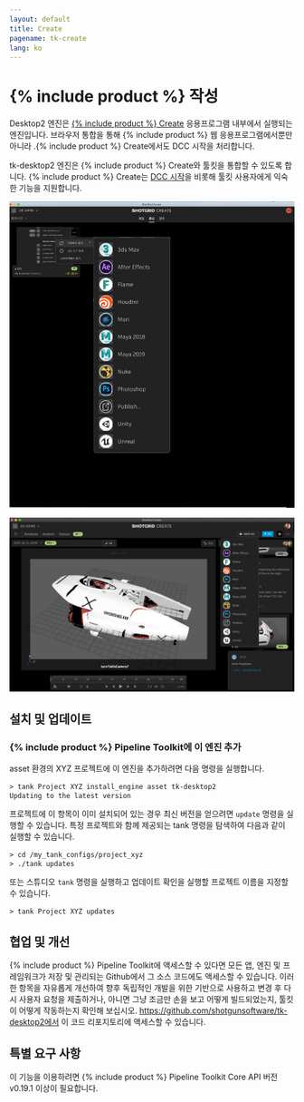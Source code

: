 ```yaml
---
layout: default
title: Create
pagename: tk-create
lang: ko
---
```


# {% include product %} 작성

Desktop2 엔진은 [{% include product %} Create](https://help.autodesk.com/view/SGSUB/KOR/?guid=SG_Supervisor_Artist_sa_create_sa_intro_create_html) 응용프로그램 내부에서 실행되는 엔진입니다. 브라우저 통합을 통해 {% include product %} 웹 응용프로그램에서뿐만 아니라 .{% include product %} Create에서도 DCC 시작을 처리합니다.

tk-desktop2 엔진은 {% include product %} Create와 툴킷을 통합할 수 있도록 합니다. {% include product %} Create는 [DCC 시작](https://help.autodesk.com/view/SGSUB/KOR/?guid=SG_Supervisor_Artist_sa_create_sa_create_artists_html#launching-your-creative-apps)을 비롯해 툴킷 사용자에게 익숙한 기능을 지원합니다.

![](../images/engines/create-dcc-01.png)

![](../images/engines/create-dcc-02.png)

## 설치 및 업데이트

### {% include product %} Pipeline Toolkit에 이 엔진 추가

asset 환경의 XYZ 프로젝트에 이 엔진을 추가하려면 다음 명령을 실행합니다.

```
> tank Project XYZ install_engine asset tk-desktop2
Updating to the latest version
```

프로젝트에 이 항목이 이미 설치되어 있는 경우 최신 버전을 얻으려면 `update` 명령을 실행할 수 있습니다. 특정 프로젝트와 함께 제공되는 tank 명령을 탐색하여 다음과 같이 실행할 수 있습니다.

```
> cd /my_tank_configs/project_xyz
> ./tank updates
```

또는 스튜디오 `tank` 명령을 실행하고 업데이트 확인을 실행할 프로젝트 이름을 지정할 수 있습니다.

```
> tank Project XYZ updates
```

## 협업 및 개선

{% include product %} Pipeline Toolkit에 액세스할 수 있다면 모든 앱, 엔진 및 프레임워크가 저장 및 관리되는 Github에서 그 소스 코드에도 액세스할 수 있습니다. 이러한 항목을 자유롭게 개선하여 향후 독립적인 개발을 위한 기반으로 사용하고 변경 후 다시 사용자 요청을 제출하거나, 아니면 그냥 조금만 손을 보고 어떻게 빌드되었는지, 툴킷이 어떻게 작동하는지 확인해 보십시오. https://github.com/shotgunsoftware/tk-desktop2에서 이 코드 리포지토리에 액세스할 수 있습니다.

## 특별 요구 사항

이 기능을 이용하려면 {% include product %} Pipeline Toolkit Core API 버전 v0.19.1 이상이 필요합니다.